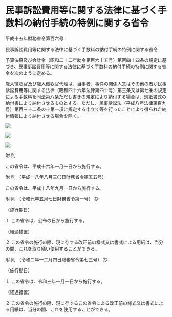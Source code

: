 # 民事訴訟費用等に関する法律に基づく手数料の納付手続の特例に関する省令

平成十五年財務省令第百六号

民事訴訟費用等に関する法律に基づく手数料の納付手続の特例に関する省令

予算決算及び会計令（昭和二十二年勅令第百六十五号）第百四十四条の規定に基づき、民事訴訟費用等に関する法律に基づく手数料の納付手続の特例に関する省令を次のように定める。

歳入徴収官及び歳入徴収官代理は、当事者、事件の関係人又はその他の者が民事訴訟費用等に関する法律（昭和四十六年法律第四十号）第三条又は第七条の規定による手数料を同法第八条ただし書きの規定により納付する場合は、別紙書式の納付書により納付させるものとする。ただし、民事訴訟法（平成八年法律第百九号）第百三十二条の十第一項に規定する申立て等を行ったことにより得られた納付情報により納付させる場合を除く。

![](/./pict/2JH00000188398.jpg)

![](/./pict/2JH00000188399.jpg)

![](/./pict/2JH00000188400.jpg)

附 則

この省令は、平成十六年一月一日から施行する。

附 則 （平成一八年八月三〇日財務省令第五五号）

この省令は、平成十八年九月一日から施行する。

附 則 （令和元年五月七日財務省令第一号） 抄

（施行期日）

１ この省令は、公布の日から施行する。

（経過措置）

２ この省令の施行の際、現に存する改正前の様式又は書式による用紙は、当分の間、これを取り繕い使用することができる。

附 則 （令和二年一二月四日財務省令第七三号） 抄

（施行期日）

１ この省令は、令和三年一月一日から施行する。

（経過措置）

２ この省令の施行の際、現に存するこの省令による改正前の様式又は書式による用紙は、当分の間、これを使用することができる。
